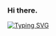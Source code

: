 ### Hi there.

[![Typing SVG](https://readme-typing-svg.herokuapp.com?font=Poppins&duration=3500&color=131922&lines=snazzy+profile+%3D%2F%3D+good+programmer)](https://git.io/typing-svg)
